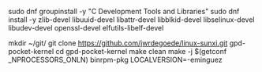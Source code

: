 sudo dnf groupinstall -y "C Development Tools and Libraries"
sudo dnf install -y zlib-devel libuuid-devel libattr-devel libblkid-devel libselinux-devel libudev-devel openssl-devel elfutils-libelf-devel

mkdir ~/git/
git clone https://github.com/jwrdegoede/linux-sunxi.git gpd-pocket-kernel
cd gpd-pocket-kernel
make clean
make -j $(getconf _NPROCESSORS_ONLN) binrpm-pkg LOCALVERSION=-eminguez

